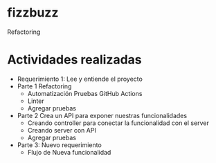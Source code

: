 # fizzbuzz
Refactoring

# Actividades realizadas
- Requerimiento 1: Lee y entiende el proyecto
- Parte 1 Refactoring
  - Automatización Pruebas GitHub Actions
  - Linter
  - Agregar pruebas
- Parte 2 Crea un API para exponer nuestras funcionalidades
  - Creando controller para conectar la funcionalidad con el server
  - Creando server con API
  - Agregar pruebas 
- Parte 3: Nuevo requerimiento
  - Flujo de Nueva funcionalidad
